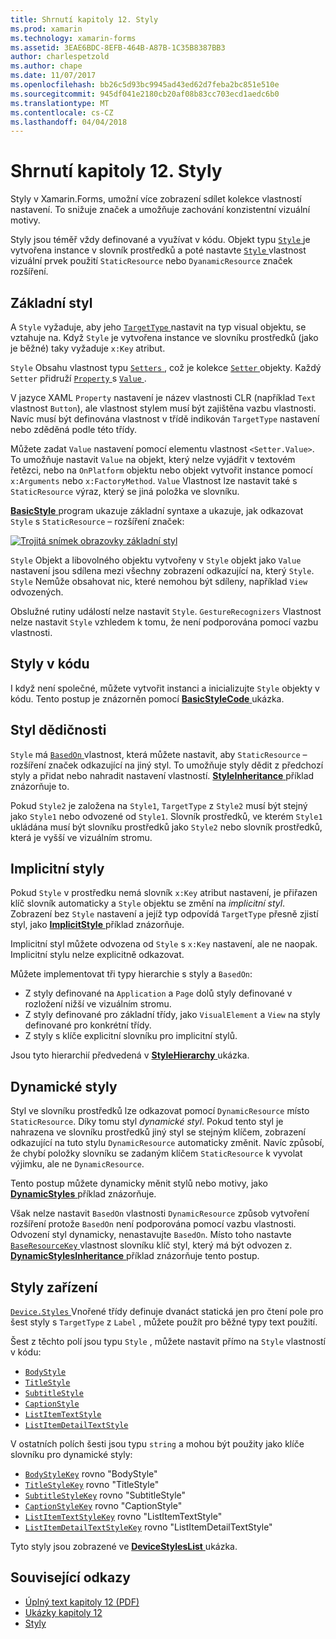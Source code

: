 ```yaml
---
title: Shrnutí kapitoly 12. Styly
ms.prod: xamarin
ms.technology: xamarin-forms
ms.assetid: 3EAE6BDC-8EFB-464B-A87B-1C35B8387BB3
author: charlespetzold
ms.author: chape
ms.date: 11/07/2017
ms.openlocfilehash: bb26c5d93bc9945ad43ed62d7feba2bc851e510e
ms.sourcegitcommit: 945df041e2180cb20af08b83cc703ecd1aedc6b0
ms.translationtype: MT
ms.contentlocale: cs-CZ
ms.lasthandoff: 04/04/2018
---
```

# <a name="summary-of-chapter-12-styles"></a>Shrnutí kapitoly 12. Styly

Styly v Xamarin.Forms, umožní více zobrazení sdílet kolekce vlastností nastavení. To snižuje značek a umožňuje zachování konzistentní vizuální motivy.

Styly jsou téměř vždy definované a využívat v kódu. Objekt typu [ `Style` ](https://developer.xamarin.com/api/type/Xamarin.Forms.Style/) je vytvořena instance v slovník prostředků a poté nastavte [ `Style` ](https://developer.xamarin.com/api/property/Xamarin.Forms.VisualElement.Style/) vlastnost vizuální prvek použití `StaticResource` nebo `DyanamicResource` značek rozšíření.

## <a name="the-basic-style"></a>Základní styl

A `Style` vyžaduje, aby jeho [ `TargetType` ](https://developer.xamarin.com/api/property/Xamarin.Forms.Style.TargetType/) nastavit na typ visual objektu, se vztahuje na. Když `Style` je vytvořena instance ve slovníku prostředků (jako je běžné) taky vyžaduje `x:Key` atribut.

`Style` Obsahu vlastnost typu [ `Setters` ](https://developer.xamarin.com/api/property/Xamarin.Forms.Style.Setters/), což je kolekce [ `Setter` ](https://developer.xamarin.com/api/type/Xamarin.Forms.Setter/) objekty. Každý `Setter` přidruží [ `Property` ](https://developer.xamarin.com/api/property/Xamarin.Forms.Setter.Property/) s [ `Value` ](https://developer.xamarin.com/api/property/Xamarin.Forms.Setter.Value/).

V jazyce XAML `Property` nastavení je název vlastnosti CLR (například `Text` vlastnost `Button`), ale vlastnost stylem musí být zajištěna vazbu vlastnosti. Navíc musí být definována vlastnost v třídě indikován `TargetType` nastavení nebo zděděná podle této třídy.

Můžete zadat `Value` nastavení pomocí elementu vlastnost `<Setter.Value>`. To umožňuje nastavit `Value` na objekt, který nelze vyjádřit v textovém řetězci, nebo na `OnPlatform` objektu nebo objekt vytvořit instance pomocí `x:Arguments` nebo `x:FactoryMethod`. `Value` Vlastnost lze nastavit také s `StaticResource` výraz, který se jiná položka ve slovníku.

[ **BasicStyle** ](https://github.com/xamarin/xamarin-forms-book-samples/tree/master/Chapter12/BasicStyle) program ukazuje základní syntaxe a ukazuje, jak odkazovat `Style` s `StaticResource` – rozšíření značek:

[![Trojitá snímek obrazovky základní styl](images/ch12fg01-small.png "základní styly")](images/ch12fg01-large.png#lightbox "základní styly")

`Style` Objekt a libovolného objektu vytvořeny v `Style` objekt jako `Value` nastavení jsou sdílena mezi všechny zobrazení odkazující na, který `Style`. `Style` Nemůže obsahovat nic, které nemohou být sdíleny, například `View` odvozených.

Obslužné rutiny událostí nelze nastavit `Style`. `GestureRecognizers` Vlastnost nelze nastavit `Style` vzhledem k tomu, že není podporována pomocí vazbu vlastnosti.

## <a name="styles-in-code"></a>Styly v kódu

I když není společné, můžete vytvořit instanci a inicializujte `Style` objekty v kódu. Tento postup je znázorněn pomocí [ **BasicStyleCode** ](https://github.com/xamarin/xamarin-forms-book-samples/tree/master/Chapter12/BasicStyleCode) ukázka.

## <a name="style-inheritance"></a>Styl dědičnosti

`Style` má [ `BasedOn` ](https://developer.xamarin.com/api/property/Xamarin.Forms.Style.BasedOn/) vlastnost, která můžete nastavit, aby `StaticResource` – rozšíření značek odkazující na jiný styl. To umožňuje styly dědit z předchozí styly a přidat nebo nahradit nastavení vlastností. [ **StyleInheritance** ](https://github.com/xamarin/xamarin-forms-book-samples/tree/master/Chapter12/StyleInheritance) příklad znázorňuje to.

Pokud `Style2` je založena na `Style1`, `TargetType` z `Style2` musí být stejný jako `Style1` nebo odvozené od `Style1`. Slovník prostředků, ve kterém `Style1` ukládána musí být slovníku prostředků jako `Style2` nebo slovník prostředků, která je vyšší ve vizuálním stromu.

## <a name="implicit-styles"></a>Implicitní styly

Pokud `Style` v prostředku nemá slovník `x:Key` atribut nastavení, je přiřazen klíč slovník automaticky a `Style` objektu se změní na *implicitní styl*. Zobrazení bez `Style` nastavení a jejíž typ odpovídá `TargetType` přesně zjistí styl, jako [ **ImplicitStyle** ](https://github.com/xamarin/xamarin-forms-book-samples/tree/master/Chapter12/ImplicitStyle) příklad znázorňuje.

Implicitní styl můžete odvozena od `Style` s `x:Key` nastavení, ale ne naopak. Implicitní stylu nelze explicitně odkazovat.

Můžete implementovat tři typy hierarchie s styly a `BasedOn`:

- Z styly definované na `Application` a `Page` dolů styly definované v rozložení nižší ve vizuálním stromu.
- Z styly definované pro základní třídy, jako `VisualElement` a `View` na styly definované pro konkrétní třídy.
- Z styly s klíče explicitní slovníku pro implicitní stylů.

Jsou tyto hierarchií předvedená v [ **StyleHierarchy** ](https://github.com/xamarin/xamarin-forms-book-samples/tree/master/Chapter12/StyleHierarchy) ukázka.

## <a name="dynamic-styles"></a>Dynamické styly

Styl ve slovníku prostředků lze odkazovat pomocí `DynamicResource` místo `StaticResource`. Díky tomu styl *dynamické styl*. Pokud tento styl je nahrazena ve slovníku prostředků jiný styl se stejným klíčem, zobrazení odkazující na tuto stylu `DynamicResource` automaticky změnit. Navíc způsobí, že chybí položky slovníku se zadaným klíčem `StaticResource` k vyvolat výjimku, ale ne `DynamicResource`.

Tento postup můžete dynamicky měnit stylů nebo motivy, jako [ **DynamicStyles** ](https://github.com/xamarin/xamarin-forms-book-samples/tree/master/Chapter12/DynamicStyles) příklad znázorňuje.

Však nelze nastavit `BasedOn` vlastnosti `DynamicResource` způsob vytvoření rozšíření protože `BasedOn` není podporována pomocí vazbu vlastnosti. Odvození styl dynamicky, nenastavujte `BasedOn`. Místo toho nastavte [ `BaseResourceKey` ](https://developer.xamarin.com/api/property/Xamarin.Forms.Style.BaseResourceKey/) vlastnost slovníku klíč styl, který má být odvozen z. [ **DynamicStylesInheritance** ](https://github.com/xamarin/xamarin-forms-book-samples/tree/master/Chapter12/DynaStylesInh) příklad znázorňuje tento postup.

## <a name="device-styles"></a>Styly zařízení

[ `Device.Styles` ](https://developer.xamarin.com/api/type/Xamarin.Forms.Device+Styles/) Vnořené třídy definuje dvanáct statická jen pro čtení pole pro šest styly s `TargetType` z `Label` , můžete použít pro běžné typy text použití.

Šest z těchto polí jsou typu `Style` , můžete nastavit přímo na `Style` vlastností v kódu:

- [`BodyStyle`](https://developer.xamarin.com/api/field/Xamarin.Forms.Device+Styles.BodyStyle/)
- [`TitleStyle`](https://developer.xamarin.com/api/field/Xamarin.Forms.Device+Styles.TitleStyle/)
- [`SubtitleStyle`](https://developer.xamarin.com/api/field/Xamarin.Forms.Device+Styles.SubtitleStyle/)
- [`CaptionStyle`](https://developer.xamarin.com/api/field/Xamarin.Forms.Device+Styles.CaptionStyle/)
- [`ListItemTextStyle`](https://developer.xamarin.com/api/field/Xamarin.Forms.Device+Styles.ListItemTextStyle/)
- [`ListItemDetailTextStyle`](https://developer.xamarin.com/api/field/Xamarin.Forms.Device+Styles.ListItemDetailTextStyle/)

V ostatních polích šesti jsou typu `string` a mohou být použity jako klíče slovníku pro dynamické styly:

- [`BodyStyleKey`](https://developer.xamarin.com/api/field/Xamarin.Forms.Device+Styles.BodyStyleKey/) rovno "BodyStyle"
- [`TitleStyleKey`](https://developer.xamarin.com/api/field/Xamarin.Forms.Device+Styles.TitleStyleKey/) rovno "TitleStyle"
- [`SubtitleStyleKey`](https://developer.xamarin.com/api/field/Xamarin.Forms.Device+Styles.SubtitleStyleKey/) rovno "SubtitleStyle"
- [`CaptionStyleKey`](https://developer.xamarin.com/api/field/Xamarin.Forms.Device+Styles.CaptionStyleKey/) rovno "CaptionStyle"
- [`ListItemTextStyleKey`](https://developer.xamarin.com/api/field/Xamarin.Forms.Device+Styles.ListItemTextStyleKey/) rovno "ListItemTextStyle"
- [`ListItemDetailTextStyleKey`](https://developer.xamarin.com/api/field/Xamarin.Forms.Device+Styles.ListItemDetailTextStyleKey/) rovno "ListItemDetailTextStyle"

Tyto styly jsou zobrazené ve [ **DeviceStylesList** ](https://github.com/xamarin/xamarin-forms-book-samples/tree/master/Chapter12/DeviceStylesList) ukázka.



## <a name="related-links"></a>Související odkazy

- [Úplný text kapitoly 12 (PDF)](https://download.xamarin.com/developer/xamarin-forms-book/XamarinFormsBook-Ch12-Apr2016.pdf)
- [Ukázky kapitoly 12](https://github.com/xamarin/xamarin-forms-book-samples/tree/master/Chapter12)
- [Styly](~/xamarin-forms/user-interface/styles/index.md)
